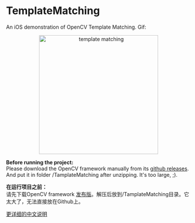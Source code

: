 # TemplateMatching
An iOS demonstration of OpenCV Template Matching. Gif:

<p align="center" >
  <img src="https://github.com/chenyun122/TemplateMatching/blob/master/Screenshots/tp3.gif?raw=true" alt="template matching" title="template matching" width="325px"/>
</p>

**Before running the project:**  
Please download the OpenCV framework manually from its [github releases](https://github.com/opencv/opencv/releases). And put it in folder /TamplateMatching after unzipping. It's too large, ;).

**在运行项目之前：**  
请先下载OpenCV framework [发布版](https://github.com/opencv/opencv/releases)。解压后放到/TamplateMatching目录。它太大了，无法直接放在Github上。

[更详细的中文说明](https://blog.happyyun.com/2018/05/29/opencv-template-matching/)